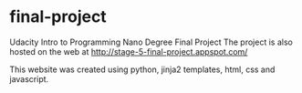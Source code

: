 # final-project
Udacity Intro to Programming Nano Degree Final Project
The project is also hosted on the web at http://stage-5-final-project.appspot.com/

This website was created using python, jinja2 templates, html, css and javascript.
